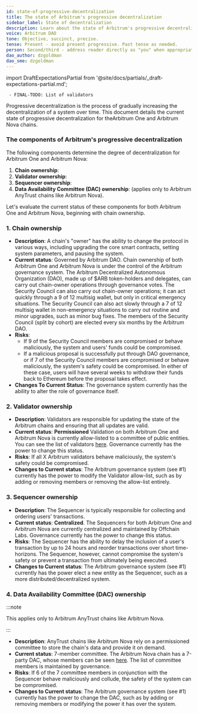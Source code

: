 ```yaml
---
id: state-of-progressive-decentralization
title: The state of Arbitrum's progressive decentralization
sidebar_label: State of decentralization
description: Learn about the state of Arbitrum's progressive decentralization.
voice: Arbitrum DAO
tone: Objective, succinct, precise.
tense: Present - avoid present progressive. Past tense as needed.
person: Second/third - address reader directly as "you" when appropriate, refer to the DAO as the DAO, not as "we".
dao_author: dzgoldman
dao_sme: dzgoldman
---
```


import DraftExpectationsPartial from '@site/docs/partials/_draft-expectations-partial.md'; 

<DraftExpectationsPartial />

```
 - FINAL-TODO: List of validators
```

<a data-quicklook-from='progressive-decentralization'>Progressive decentralization</a> is the process of gradually increasing the decentralization of a system over time. This document details the current state of progressive decentralization for the<a data-quicklook-from='arbitrum-one'>Arbitrum One</a> and <a data-quicklook-from='arbitrum-nova'>Arbitrum Nova</a> chains.

### The components of Arbitrum's progressive decentralization

The following components determine the degree of decentralization for Arbitrum One and Arbitrum Nova:

1. **Chain ownership**:
2. **Validator ownership**:
3. **Sequencer ownership**:
4. **Data Availability Committee (DAC) ownership**: (applies only to <a data-quicklook-from='arbitrum-anytrust-protocol'>Arbitrum AnyTrust</a> chains like Arbitrum Nova).

Let's evaluate the current status of these components for both Arbitrum One and Arbitrum Nova, beginning with <a data-quicklook-from='arbitrum-chain-owner'>chain ownership</a>.

### 1. Chain ownership

  - **Description**: A chain's "owner" has the ability to change the protocol in various ways, including upgrading the core smart contracts, setting system parameters, and pausing the system.
  - **Current status**: Governed by <a data-quicklook-from='arbitrum-dao'>Arbitrum DAO</a>. Chain ownership of both Arbitrum One and Arbitrum Nova is under the control of the Arbitrum governance system. The Arbitrum Decentralized Autonomous Organization (DAO), made up of <a data-quicklook-from='arb'>$ARB</a> token-holders and <a data-quicklook-from='delegate'>delegates</a>, can carry out chain-owner operations through governance votes. The <a data-quicklook-from='security-council'>Security Council </a> can also carry out chain-owner operations; it can act quickly through a 9 of 12 <a data-quicklook-from='multisignature-wallet'>multisig wallet</a>, but only in critical emergency situations.  The Security Council can also act slowly through a 7 of 12 multisig wallet in non-emergency situations to carry out routine and minor upgrades, such as minor bug fixes. The members of the Security Council (split by cohort) are <a data-quicklook-from='security-council-election'>elected</a> every six months by the Arbitrum DAO.
  - **Risks**:
    - If 9 of the Security Council members are compromised or behave maliciously, the system and users' funds could be compromised.
    - If a malicious proposal is successfully put through DAO governance, or if 7 of the Security Council members are compromised or behave maliciously, the system's safety could be compromised. In either of these case, users will have several weeks to withdraw their funds back to Ethereum before the proposal takes effect.
  - **Changes To Current Status**: The governance system currently has the ability to alter the role of governance itself.

### 2. Validator ownership

  - **Description**: Validators are responsible for updating the state of the <a data-quicklook-from='arbitrum-chain'>Arbitrum chains</a> and ensuring that all updates are valid.
  - **Current status**: **Permissioned** Validation on both Arbitrum One and Arbitrum Nova is currently allow-listed to a committee of public entities. You can see the list of validators [here](FINAL-TODO). Governance currently has the power to change this status.
  - **Risks**: If all X Arbitrum validators behave maliciously, the system's safety could be compromised.
  - **Changes to Current status**: The Arbitrum governance system (see #1) currently has the power to modify the Validator allow-list, such as by adding or removing members or removing the allow-list entirely.

### 3. Sequencer ownership

  - **Description**: The Sequencer is typically responsible for collecting and ordering users' transactions.
  - **Current status**: **Centralized**. The Sequencers for both Arbitrum One and Arbitrum Nova are currently centralized and maintained by Offchain Labs. Governance currently has the power to change this status.
  - **Risks**: The Sequencer has the ability to delay the inclusion of a user's transaction by up to 24 hours and reorder transactions over short time-horizons. The Sequencer, however, cannot compromise the system's safety or prevent a transaction from ultimately being executed.
  - **Changes to Current status**: The Arbitrum governance system (see #1) currently has the power elect a new entity as the Sequencer, such as a more distributed/decentralized system.

### 4. Data Availability Committee (DAC) ownership

:::note

This applies only to Arbitrum AnyTrust chains like Arbitrum Nova.

:::


  - **Description**: AnyTrust chains like Arbitrum Nova rely on a permissioned committee to store the chain's data and provide it on demand.
  - **Current status**: 7-member committee. The Arbitrum Nova chain has a 7-party DAC, whose members can be seen [here](https://developer.arbitrum.io/public-chains#arbitrum-chains-summary). The list of committee members is maintained by governance.
  - **Risks**: If 6 of the 7 committee members in conjunction with the Sequencer behave maliciously and collude, the safety of the system can be compromised.
  - **Changes to Current status**: The Arbitrum governance system (see #1) currently has the power to change the DAC, such as by adding or removing members or modifying the power it has over the system.

